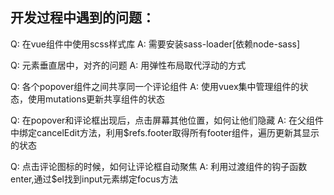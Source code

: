 ## 开发过程中遇到的问题：

Q: 在vue组件中使用scss样式库
A: 需要安装sass-loader[依赖node-sass]

Q: 元素垂直居中，对齐的问题
A: 用弹性布局取代浮动的方式

Q: 各个popover组件之间共享同一个评论组件
A: 使用vuex集中管理组件的状态，使用mutations更新共享组件的状态

Q: 在popover和评论框出现后，点击屏幕其他位置，如何让他们隐藏
A: 在父组件中绑定cancelEdit方法，利用$refs.footer取得所有footer组件，遍历更新其显示的状态

Q: 点击评论图标的时候，如何让评论框自动聚焦
A: 利用过渡组件的钩子函数enter,通过$el找到input元素绑定focus方法
